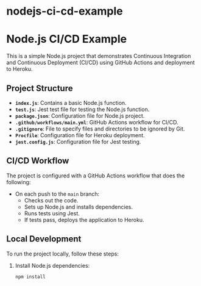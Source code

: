 # nodejs-ci-cd-example

# Node.js CI/CD Example

This is a simple Node.js project that demonstrates Continuous Integration and Continuous Deployment (CI/CD) using GitHub Actions and deployment to Heroku.

## Project Structure

- **`index.js`**: Contains a basic Node.js function.
- **`test.js`**: Jest test file for testing the Node.js function.
- **`package.json`**: Configuration file for Node.js project.
- **`.github/workflows/main.yml`**: GitHub Actions workflow for CI/CD.
- **`.gitignore`**: File to specify files and directories to be ignored by Git.
- **`Procfile`**: Configuration file for Heroku deployment.
- **`jest.config.js`**: Configuration file for Jest testing.

## CI/CD Workflow

The project is configured with a GitHub Actions workflow that does the following:

- On each push to the `main` branch:
  - Checks out the code.
  - Sets up Node.js and installs dependencies.
  - Runs tests using Jest.
  - If tests pass, deploys the application to Heroku.

## Local Development

To run the project locally, follow these steps:

1. Install Node.js dependencies:

   ```bash
   npm install

